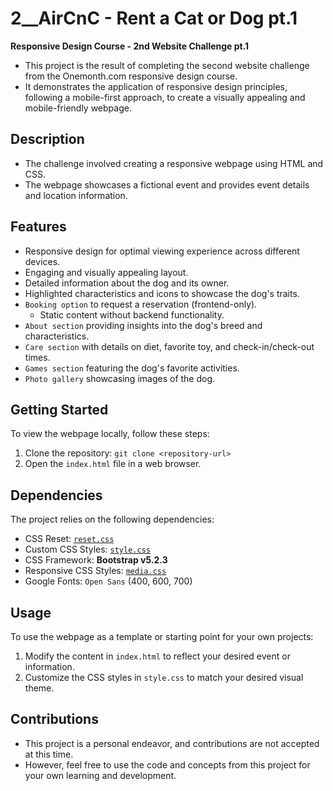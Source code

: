 # 2__AirCnC - Rent a Cat or Dog pt.1

**Responsive Design Course - 2nd Website Challenge pt.1**

- This project is the result of completing the second website challenge from the Onemonth.com responsive design course. 
- It demonstrates the application of responsive design principles, following a mobile-first approach, to create a visually appealing and mobile-friendly webpage.

## Description

- The challenge involved creating a responsive webpage using HTML and CSS. 
- The webpage showcases a fictional event and provides event details and location information.

## Features

- Responsive design for optimal viewing experience across different devices.
- Engaging and visually appealing layout.
- Detailed information about the dog and its owner.
- Highlighted characteristics and icons to showcase the dog's traits.
- `Booking option` to request a reservation (frontend-only).
  - Static content without backend functionality.
- `About section` providing insights into the dog's breed and characteristics.
- `Care section` with details on diet, favorite toy, and check-in/check-out times.
- `Games section` featuring the dog's favorite activities.
- `Photo gallery` showcasing images of the dog.

## Getting Started

To view the webpage locally, follow these steps:

1. Clone the repository: `git clone <repository-url>`
2. Open the `index.html` file in a web browser.

## Dependencies

The project relies on the following dependencies:

- CSS Reset: [`reset.css`](css/reset.css)
- Custom CSS Styles: [`style.css`](css/style.css)
- CSS Framework: **Bootstrap v5.2.3**
- Responsive CSS Styles: [`media.css`](css/media.css)
- Google Fonts: `Open Sans` (400, 600, 700)

## Usage

To use the webpage as a template or starting point for your own projects:

1. Modify the content in `index.html` to reflect your desired event or information.
2. Customize the CSS styles in `style.css` to match your desired visual theme.

## Contributions
- This project is a personal endeavor, and contributions are not accepted at this time. 
- However, feel free to use the code and concepts from this project for your own learning and development.